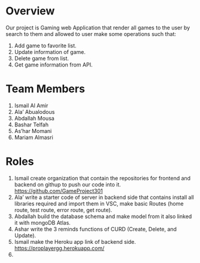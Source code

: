 # Overview 
Our project is Gaming web Application that render all games 
to the user by search to them and allowed to user make 
some operations such that:
1. Add game to favorite list.
2. Update information of game.
3. Delete game from list.
4. Get game information from API.
# Team Members 
1. Ismail Al Amir
2. Ala’ Abualodous
3. Abdallah Mousa
4. Bashar Telfah 
5. As’har Momani
6. Mariam Almasri
# Roles
1. Ismail create organization that contain the repositories 
for frontend and backend on githup to push our code 
into it.
https://github.com/GameProject301
2. Ala’ write a starter code of server in backend side that 
contains install all libraries required and import them in 
VSC, make basic Routes (home route, test route, error 
route, get route).
3. Abdallah build the database schema and make model 
from it also linked it with mongoDB Atlas.
4. Ashar write the 3 reminds functions of CURD (Create, 
Delete, and Update).
5. Ismail make the Heroku app link of backend side.
https://proplayergg.herokuapp.com/
6. 
